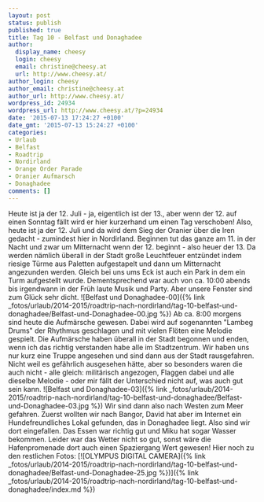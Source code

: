 ```yaml
---
layout: post
status: publish
published: true
title: Tag 10 - Belfast und Donaghadee
author:
  display_name: cheesy
  login: cheesy
  email: christine@cheesy.at
  url: http://www.cheesy.at/
author_login: cheesy
author_email: christine@cheesy.at
author_url: http://www.cheesy.at/
wordpress_id: 24934
wordpress_url: http://www.cheesy.at/?p=24934
date: '2015-07-13 17:24:27 +0100'
date_gmt: '2015-07-13 15:24:27 +0100'
categories:
- Urlaub
- Belfast
- Roadtrip
- Nordirland
- Orange Order Parade
- Oranier Aufmarsch
- Donaghadee
comments: []
---
```

Heute ist ja der 12. Juli - ja, eigentlich ist der 13., aber wenn der 12. auf einen Sonntag fällt wird er hier kurzerhand um einen Tag verschoben! Also, heute ist ja der 12. Juli und da wird dem Sieg der Oranier über die Iren gedacht - zumindest hier in Nordirland. Beginnen tut das ganze am 11. in der Nacht und zwar um Mitternacht wenn der 12. beginnt - also heuer der 13. Da werden nämlich überall in der Stadt große Leuchtfeuer entzündet indem riesige Türme aus Paletten aufgestapelt und dann um Mitternacht angezunden werden. Gleich bei uns ums Eck ist auch ein Park in dem ein Turm aufgestellt wurde. Dementsprechend war auch von ca. 10:00 abends bis irgendwann in der Früh laute Musik und Party. Aber unsere Fenster sind zum Glück sehr dicht.
![Belfast und Donaghadee-00]({% link _fotos/urlaub/2014-2015/roadtrip-nach-nordirland/tag-10-belfast-und-donaghadee/Belfast-und-Donaghadee-00.jpg %})
Ab ca. 8:00 morgens sind heute die Aufmärsche gewesen. Dabei wird auf sogenannten "Lambeg Drums" der Rhythmus geschlagen und mit vielen Flöten eine Melodie gespielt. Die Aufmärsche haben überall in der Stadt begonnen und enden, wenn ich das richtig verstanden habe alle im Stadtzentrum. Wir haben uns nur kurz eine Truppe angesehen und sind dann aus der Stadt rausgefahren. Nicht weil es gefährlich ausgesehen hätte, aber so besonders waren die auch nicht - alle gleich: militärisch angezogen, Flaggen dabei und alle dieselbe Melodie - oder mir fällt der Unterschied nicht auf, was auch gut sein kann.
![Belfast und Donaghadee-03]({% link _fotos/urlaub/2014-2015/roadtrip-nach-nordirland/tag-10-belfast-und-donaghadee/Belfast-und-Donaghadee-03.jpg %})
Wir sind dann also nach Westen zum Meer gefahren. Zuerst wollten wir nach Bangor, David hat aber im Internet ein Hundefreundliches Lokal gefunden, das in Donaghadee liegt. Also sind wir dort eingefallen. Das Essen war richtig gut und Miku hat sogar Wasser bekommen. Leider war das Wetter nicht so gut, sonst wäre die Hafenpromenade dort auch einen Spaziergang Wert gewesen!
Hier noch zu den restlichen Fotos:
[![OLYMPUS DIGITAL CAMERA]({% link _fotos/urlaub/2014-2015/roadtrip-nach-nordirland/tag-10-belfast-und-donaghadee/Belfast-und-Donaghadee-25.jpg %})]({% link _fotos/urlaub/2014-2015/roadtrip-nach-nordirland/tag-10-belfast-und-donaghadee/index.md %})
